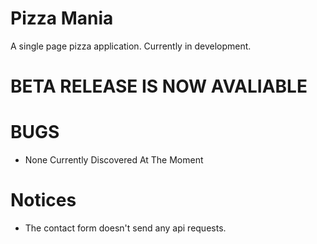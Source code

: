 # Pizza Mania
A single page pizza application. Currently in development.

# BETA RELEASE IS NOW AVALIABLE

# BUGS
- None Currently Discovered At The Moment

# Notices
- The contact form doesn't send any api requests.

